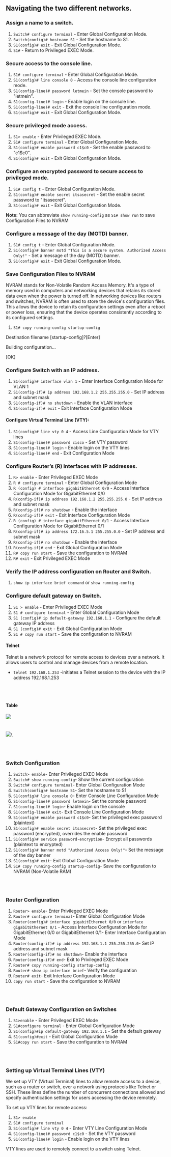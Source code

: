 ## Navigating the two different networks.
### Assign a name to a switch.
1. `Switch# configure terminal` - Enter Global Configuration Mode.
2. `Switch(config)# hostname S1` - Set the hostname to S1.
3. `S1(config)# exit` - Exit Global Configuration Mode.
4. `S1#` - Return to Privileged EXEC Mode.

### Secure access to the console line.
1. `S1# configure terminal` - Enter Global Configuration Mode.
2. `S1(config)# line console 0` - Access the console line configuration mode.
3. `S1(config-line)# password letmein` - Set the console password to "letmein".
4. `S1(config-line)# login` - Enable login on the console line.
5. `S1(config-line)# exit` - Exit the console line configuration mode.
6. `S1(config)# exit` - Exit Global Configuration Mode.

### Secure privileged mode access.
1. `S1> enable` - Enter Privileged EXEC Mode.
2. `S1# configure terminal` - Enter Global Configuration Mode.
3. `S1(config)# enable password c1$c0` - Set the enable password to "c1$c0".
4. `S1(config)# exit` - Exit Global Configuration Mode.

### Configure an encrypted password to secure access to privileged mode.
1. `S1# config t` - Enter Global Configuration Mode.
2. `S1(config)# enable secret itsasecret` - Set the enable secret password to "itsasecret".
3. `S1(config)# exit` - Exit Global Configuration Mode.

**Note:** You can abbreviate `show running-config` as `S1# show run` to save Configuration Files to NVRAM

### Configure a message of the day (MOTD) banner.
1. `S1# config t` - Enter Global Configuration Mode.
2. `S1(config)# banner motd "This is a secure system. Authorized Access Only!"` - Set a message of the day (MOTD) banner.
3. `S1(config)# exit` - Exit Global Configuration Mode.

### Save Configuration Files to NVRAM
NVRAM stands for Non-Volatile Random Access Memory. It's a type of memory used in computers and networking devices that retains its stored data even when the power is turned off. In networking devices like routers and switches, NVRAM is often used to store the device's configuration files. This allows the device to retain its configuration settings even after a reboot or power loss, ensuring that the device operates consistently according to its configured settings.

1. `S1# copy running-config startup-config`
<p>Destination filename [startup-config]?[Enter]</p>
<p>Building configuration...</p>
<p>[OK]</p>

### Configure Switch with an IP address.
1. `S1(config)# interface vlan 1` - Enter Interface Configuration Mode for VLAN 1
2. `S1(config-if)# ip address 192.168.1.2 255.255.255.0` - Set IP address and subnet mask
3. `S1(config-if)# no shutdown` - Enable the VLAN interface
4. `S1(config-if)# exit` - Exit Interface Configuration Mode

#### Configure Virtual Terminal Line (VTY):
1. `S1(config)# line vty 0 4` - Access Line Configuration Mode for VTY lines
2. `S1(config-line)# password cisco` - Set VTY password
3. `S1(config-line)# login` - Enable login on the VTY lines
4. `S1(config-line)# end` - Exit Configuration Mode

### Configure Router’s (R) Interfaces with IP addresses.
1. `R> enable` - Enter Privileged EXEC Mode
2. `R # configure terminal` - Enter Global Configuration Mode
3. `R (config) # interface gigabitEthernet 0/0` - Access Interface Configuration Mode for GigabitEthernet 0/0
4. `R(config-if)# ip address 192.168.1.2 255.255.255.0` - Set IP address and subnet mask
5. `R(config-if)# no shutdown` - Enable the interface
6. `R(config-if)# exit` - Exit Interface Configuration Mode
7. `R (config) # interface gigabitEthernet 0/1` - Access Interface Configuration Mode for GigabitEthernet 0/1
8. `R(config-if)# ip address 172.16.5.1 255.255.0.0` - Set IP address and subnet mask
9. `R(config-if)# no shutdown` - Enable the interface
10. `R(config-if)# end` - Exit Global Configuration Mode
11. `R# copy run start` - Save the configuration to NVRAM
12. `R# exit` - Exit Privileged EXEC Mode

### Verify the IP address configuration on Router and Switch.
1. `show ip interface brief command` or `show running-config`

### Configure default gateway on Switch.
1. `S1 > enable` - Enter Privileged EXEC Mode
2. `S1 # configure terminal` - Enter Global Configuration Mode
3. `S1 (config)# ip default-gateway 192.168.1.1` - Configure the default gateway IP address
4. `S1 (config)# exit` - Exit Global Configuration Mode
5. `S1 # copy run start` - Save the configuration to NVRAM

#### Telnet
Telnet is a network protocol for remote access to devices over a network. It allows users to control and manage devices from a remote location.
- `telnet 192.168.1.253` -initiates a Telnet session to the device with the IP address 192.168.1.253

<br>

#
#### Table
<img src='./table.png'>

#
<img src='./lab3.png'>\

<br>

#
### Switch Configuration
1. `Switch> enable`- Enter Privileged EXEC Mode
2. `Switch# show running-config`- Show the current configuration
3. `Switch# configure terminal`- Enter Global Configuration Mode
4. `Switch(config)# hostname S1`- Set the hostname to S1
5. `S1(config)# line console 0`- Enter Console Line Configuration Mode
6. `S1(config-line)# password letmein`- Set the console password
7. `S1(config-line)# login`- Enable login on the console
8. `S1(config-line)# exit`- Exit Console Line Configuration Mode
9. `S1(config)# enable password c1$c0`- Set the privileged exec password (plaintext)
10. `S1(config)# enable secret itsasecret`- Set the privileged exec password (encrypted), overrides the enable password
11. `S1(config)# service password-encryption`- Encrypt all passwords (plaintext to encrypted)
12. `S1(config)# banner motd "Authorized Access Only!"`- Set the message of the day banner
13. `S1(config)# exit`- Exit Global Configuration Mode
14. `S1# copy running-config startup-config`- Save the configuration to NVRAM (Non-Volatile RAM)

<br>

#
### Router Configuration
1. `Router> enable`- Enter Privileged EXEC Mode
2. `Router# configure terminal`- Enter Global Configuration Mode
3. `Router(config)# interface gigabitEthernet 0/0` or `interface gigabitEthernet 0/1` - Access Interface Configuration Mode for GigabitEthernet 0/0 or GigabitEthernet 0/1- Enter Interface Configuration Mode
4. `Router(config-if)# ip address 192.168.1.1 255.255.255.0`- Set IP address and subnet mask
5. `Router(config-if)# no shutdown`- Enable the interface
6. `Router(config-if)# end`- Exit to Privileged EXEC Mode
7. `Router# copy running-config startup-config`
8. `Router# show ip interface brief`- Verify the configuration
9. `Router# exit`- Exit Interface Configuration Mode
10. `copy run start` - Save the configuration to NVRAM


<br>

#
### Default Gateway Configuration on Switches

1. `S1>enable` - Enter Privileged EXEC Mode
2. `S1#configure terminal` - Enter Global Configuration Mode
3. `S1(config)#ip default-gateway 192.168.1.1` - Set the default gateway
4. `S1(config)#exit` - Exit Global Configuration Mode
5. `S1#copy run start` - Save the configuration to NVRAM

<br>

#
### Setting up Virtual Terminal Lines (VTY)

We set up VTY (Virtual Terminal) lines to allow remote access to a device, such as a router or switch, over a network using protocols like Telnet or SSH. These lines define the number of concurrent connections allowed and specify authentication settings for users accessing the device remotely.

To set up VTY lines for remote access:

1. `S1> enable`
2. `S1# configure terminal`
3. `S1(config)# line vty 0 4` - Enter VTY Line Configuration Mode
4. `S1(config-line)# password c1$c0` - Set the VTY password
5. `S1(config-line)# login` - Enable login on the VTY lines

VTY lines are used to remotely connect to a switch using Telnet.






